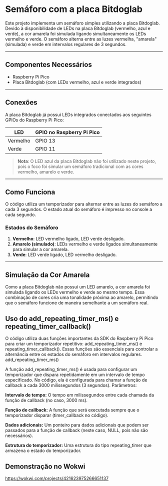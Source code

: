 # Semáforo com a placa Bitdoglab

Este projeto implementa um semáforo simples utilizando a placa Bitdoglab. Devido à disponibilidade de LEDs na placa Bitdoglab (vermelho, azul e verde), a cor amarela foi simulada ligando simultaneamente os LEDs vermelho e verde. O semáforo alterna entre as luzes vermelha, "amarela" (simulada) e verde em intervalos regulares de 3 segundos.

---

## Componentes Necessários

- Raspberry Pi Pico
- Placa Bitdoglab (com LEDs vermelho, azul e verde integrados)

---

## Conexões

A placa Bitdoglab já possui LEDs integrados conectados aos seguintes GPIOs do Raspberry Pi Pico:

| LED       | GPIO no Raspberry Pi Pico |
|-----------|---------------------------|
| Vermelho  | GPIO 13                   |
| Verde     | GPIO 11                   |

> **Nota**: O LED azul da placa Bitdoglab não foi utilizado neste projeto, pois o foco foi simular um semáforo tradicional com as cores vermelho, amarelo e verde.

---

## Como Funciona

O código utiliza um temporizador para alternar entre as luzes do semáforo a cada 3 segundos. O estado atual do semáforo é impresso no console a cada segundo.

### Estados do Semáforo

1. **Vermelho**: LED vermelho ligado, LED verde desligado.
2. **Amarelo (simulado)**: LEDs vermelho e verde ligados simultaneamente para simular a cor amarela.
3. **Verde**: LED verde ligado, LED vermelho desligado.

---

## Simulação da Cor Amarela

Como a placa Bitdoglab não possui um LED amarelo, a cor amarela foi simulada ligando os LEDs vermelho e verde ao mesmo tempo. Essa combinação de cores cria uma tonalidade próxima ao amarelo, permitindo que o semáforo funcione de maneira semelhante a um semáforo real.

## Uso do add_repeating_timer_ms() e repeating_timer_callback()

O código utiliza duas funções importantes da SDK do Raspberry Pi Pico para criar um temporizador repetitivo: add_repeating_timer_ms() e repeating_timer_callback(). Essas funções são essenciais para controlar a alternância entre os estados do semáforo em intervalos regulares.
add_repeating_timer_ms()

A função add_repeating_timer_ms() é usada para configurar um temporizador que dispara repetidamente em um intervalo de tempo especificado. No código, ela é configurada para chamar a função de callback a cada 3000 milissegundos (3 segundos).
Parâmetros:

**Intervalo de tempo:** O tempo em milissegundos entre cada chamada da função de callback (no caso, 3000 ms).

**Função de callback:** A função que será executada sempre que o temporizador disparar (timer_callback no código).

**Dados adicionais:** Um ponteiro para dados adicionais que podem ser passados para a função de callback (neste caso, NULL, pois não são necessários).

**Estrutura do temporizador:** Uma estrutura do tipo repeating_timer que armazena o estado do temporizador.

## Demonstração no Wokwi

<https://wokwi.com/projects/421623975266651137>

